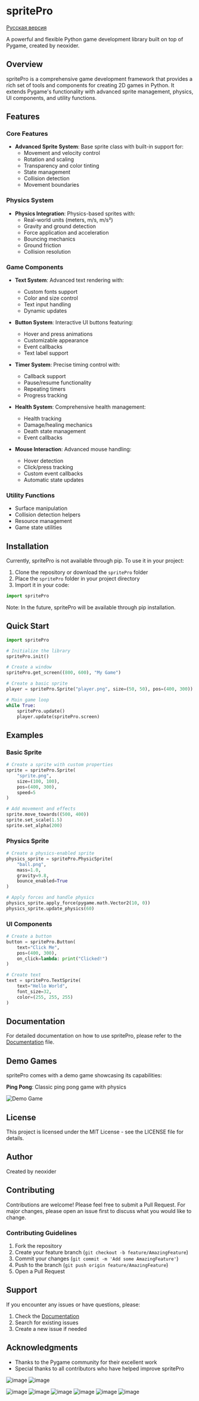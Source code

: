 # spritePro

[Русская версия](README.ru.md)

A powerful and flexible Python game development library built on top of Pygame, created by neoxider.

## Overview

spritePro is a comprehensive game development framework that provides a rich set of tools and components for creating 2D games in Python. It extends Pygame's functionality with advanced sprite management, physics, UI components, and utility functions.

## Features

### Core Features
- **Advanced Sprite System**: Base sprite class with built-in support for:
  - Movement and velocity control
  - Rotation and scaling
  - Transparency and color tinting
  - State management
  - Collision detection
  - Movement boundaries

### Physics System
- **Physics Integration**: Physics-based sprites with:
  - Real-world units (meters, m/s, m/s²)
  - Gravity and ground detection
  - Force application and acceleration
  - Bouncing mechanics
  - Ground friction
  - Collision resolution

### Game Components
- **Text System**: Advanced text rendering with:
  - Custom fonts support
  - Color and size control
  - Text input handling
  - Dynamic updates

- **Button System**: Interactive UI buttons featuring:
  - Hover and press animations
  - Customizable appearance
  - Event callbacks
  - Text label support

- **Timer System**: Precise timing control with:
  - Callback support
  - Pause/resume functionality
  - Repeating timers
  - Progress tracking

- **Health System**: Comprehensive health management:
  - Health tracking
  - Damage/healing mechanics
  - Death state management
  - Event callbacks

- **Mouse Interaction**: Advanced mouse handling:
  - Hover detection
  - Click/press tracking
  - Custom event callbacks
  - Automatic state updates

### Utility Functions
- Surface manipulation
- Collision detection helpers
- Resource management
- Game state utilities

## Installation

Currently, spritePro is not available through pip. To use it in your project:

1. Clone the repository or download the `spritePro` folder
2. Place the `spritePro` folder in your project directory
3. Import it in your code:
```python
import spritePro
```

Note: In the future, spritePro will be available through pip installation.

## Quick Start

```python
import spritePro

# Initialize the library
spritePro.init()

# Create a window
spritePro.get_screen((800, 600), "My Game")

# Create a basic sprite
player = spritePro.Sprite("player.png", size=(50, 50), pos=(400, 300))

# Main game loop
while True:
    spritePro.update()
    player.update(spritePro.screen)
```

## Examples

### Basic Sprite
```python
# Create a sprite with custom properties
sprite = spritePro.Sprite(
    "sprite.png",
    size=(100, 100),
    pos=(400, 300),
    speed=5
)

# Add movement and effects
sprite.move_towards((500, 400))
sprite.set_scale(1.5)
sprite.set_alpha(200)
```

### Physics Sprite
```python
# Create a physics-enabled sprite
physics_sprite = spritePro.PhysicSprite(
    "ball.png",
    mass=1.0,
    gravity=9.8,
    bounce_enabled=True
)

# Apply forces and handle physics
physics_sprite.apply_force(pygame.math.Vector2(10, 0))
physics_sprite.update_physics(60)
```

### UI Components
```python
# Create a button
button = spritePro.Button(
    text="Click Me",
    pos=(400, 300),
    on_click=lambda: print("Clicked!")
)

# Create text
text = spritePro.TextSprite(
    text="Hello World",
    font_size=32,
    color=(255, 255, 255)
)
```

## Documentation

For detailed documentation on how to use spritePro, please refer to the [Documentation](DOCUMENTATION.md) file.

## Demo Games

spritePro comes with a demo game showcasing its capabilities:

**Ping Pong**: Classic ping pong game with physics

![Demo Game](https://github.com/user-attachments/assets/153ddc64-18d7-4d8a-b0c2-baa12b4e77bc)

## License

This project is licensed under the MIT License - see the LICENSE file for details.

## Author

Created by neoxider

## Contributing

Contributions are welcome! Please feel free to submit a Pull Request. For major changes, please open an issue first to discuss what you would like to change.

### Contributing Guidelines
1. Fork the repository
2. Create your feature branch (`git checkout -b feature/AmazingFeature`)
3. Commit your changes (`git commit -m 'Add some AmazingFeature'`)
4. Push to the branch (`git push origin feature/AmazingFeature`)
5. Open a Pull Request

## Support

If you encounter any issues or have questions, please:
1. Check the [Documentation](DOCUMENTATION.md)
2. Search for existing issues
3. Create a new issue if needed

## Acknowledgments

- Thanks to the Pygame community for their excellent work
- Special thanks to all contributors who have helped improve spritePro


![image](https://github.com/user-attachments/assets/153ddc64-18d7-4d8a-b0c2-baa12b4e77bc)
![image](https://github.com/user-attachments/assets/ca405e6c-06b7-4494-8c8c-8a04fb173e8d)


![image](https://github.com/user-attachments/assets/feef0139-9605-4890-a28f-9c7f7e1f4e5a)
![image](https://github.com/user-attachments/assets/12998d5d-cf32-46c3-806b-49d9f37c1a29)
![image](https://github.com/user-attachments/assets/e8034e50-7724-4456-aaa4-ff75fa7447e5)
![image](https://github.com/user-attachments/assets/599fa2e8-e57a-4822-bebb-6b424d50fd86)
![image](https://github.com/user-attachments/assets/c7a00c20-3e8a-438e-8e84-08e260217d81)
![image](https://github.com/user-attachments/assets/43b29fbc-957a-4da0-9753-80f2a632d55e)








